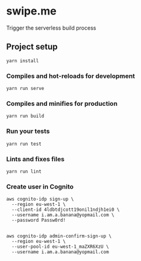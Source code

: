 # swipe.me

Trigger the serverless build process

## Project setup
```
yarn install
```

### Compiles and hot-reloads for development
```
yarn run serve
```

### Compiles and minifies for production
```
yarn run build
```

### Run your tests
```
yarn run test
```

### Lints and fixes files
```
yarn run lint
```

### Create user in Cognito

```
aws cognito-idp sign-up \
  --region eu-west-1 \
  --client-id 4ldbtdjcott19onil1ndjh1ei0 \
  --username i.am.a.banana@yopmail.com \
  --password Passw0rd!


aws cognito-idp admin-confirm-sign-up \
  --region eu-west-1 \
  --user-pool-id eu-west-1_maZXR6XzU \
  --username i.am.a.banana@yopmail.com
```
